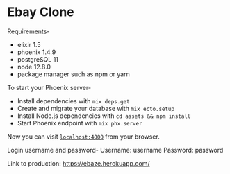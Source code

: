 # Ebay Clone
Requirements-
  * elixir 1.5
  * phoenix 1.4.9
  * postgreSQL 11
  * node 12.8.0
  * package manager such as npm or yarn
 
To start your Phoenix server-

  * Install dependencies with `mix deps.get`
  * Create and migrate your database with `mix ecto.setup`
  * Install Node.js dependencies with `cd assets && npm install`
  * Start Phoenix endpoint with `mix phx.server`

Now you can visit [`localhost:4000`](http://localhost:4000) from your browser.

Login username and password-
Username: username
Password: password

Link to production: https://ebaze.herokuapp.com/
